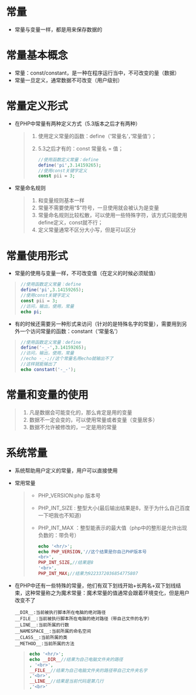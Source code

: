 # 常量

* 常量与变量一样，都是用来保存数据的

# 常量基本概念

* 常量：const/constant，是一种在程序运行当中，不可改变的量（数据）
* 常量一旦定义，通常数据不可改变（用户级别）

# 常量定义形式

* 在PHP中常量有两种定义方式（5.3版本之后才有两种）

  > 1. 使用定义常量的函数：define（’常量名‘，’常量值‘）；
  >
  > 2. 5.3之后才有的：const 常量名 = 值；
  >
  >    ```php
  >    //使用函数定义常量：define
  >    define('pi',3.14159265);
  >    //使用const关键字定义
  >    const pii = 3;
  >    ```

* 常量命名规则

  > 1. 和变量规则基本一样
  > 2. 常量不需要使用“$”符号，一旦使用就会被认为是变量
  > 3. 常量命名规则比较松散，可以使用一些特殊字符，该方式只能使用define定义，const就不行；
  > 4. 定义常量通常不区分大小写，但是可以区分

# 常量使用形式

* 常量的使用与变量一样，不可改变值（在定义的时候必须赋值）

> ```php
> //使用函数定义常量：define
> define('pi',3.14159265);
> //使用const关键字定义
> const pii = 3;
> //访问，输出，使用，常量
> echo pi;
> ```

* 有的时候还需要另一种形式来访问（针对的是特殊名字的常量），需要用到另外一个访问常量的函数：constant（‘常量名’）

> ```php
> //使用函数定义常量：define
> define('-_-',3.14159265);
> //访问，输出，使用，常量
> //echo -_-;//这个常量名用echo就输出不了
> //这样就能输出了
> echo constant('-_-');
> ```
>
> 

# 常量和变量的使用

> 1. 凡是数据会可能变化的，那么肯定是用的变量
> 2. 数据不一定会变的，可以使用常量或者变量（变量居多）
> 3. 数据不允许被修改的，一定是用的常量

# 系统常量

* 系统帮助用户定义的常量，用户可以直接使用

* 常用常量

  > * PHP_VERSION:php 版本号
  >
  > * PHP_INT_SIZE : 整型大小(最后输出结果是8，至于为什么自己百度一下吧我也不知道)
  >
  > * PHP_INT_MAX ：整型能表示的最大值（php中的整形是允许出现负数的：带负号）
  >
  >   ``` php
  >   echo '<hr/>';
  >   echo PHP_VERSION,'//这个结果是你自己PHP版本号
  >   <br>',
  >   PHP_INT_SIZE,//结果是8
  >   '<br>',
  >   PHP_INT_MAX;//结果为9223372036854775807 
  >   ```
  >
  >   

* 在PHP中还有一些特殊的常量，他们有双下划线开始+长两名+双下划线结束，这种常量称之为魔术常量：魔术常量的值通常会跟着环境变化，但是用户改变不了

  ```
  __DIR__:当前被执行脚本所在电脑的绝对路径
  __FILE__:当前被执行脚本所在电脑的绝对路径（带自己文件的名字）
  __LINE__:当前所属的行数
  __NAMESPACE__:当前所属的命名空间
  __CLASS__:当前所属的类
  __METHOD__:当前所属的方法
  ```

  

  > ```PHP
  > echo '<hr/>';
  > echo __DIR__//结果为自己电脑文件夹的路径
  > , '<br>',
  > __FILE__//结果为自己电脑文件夹的路径带自己文件夹名字
  > ,'<br>',
  > __LINE__//结果是当前代码是第几行
  > ,'<br>'
  > ```
  >
  > 

